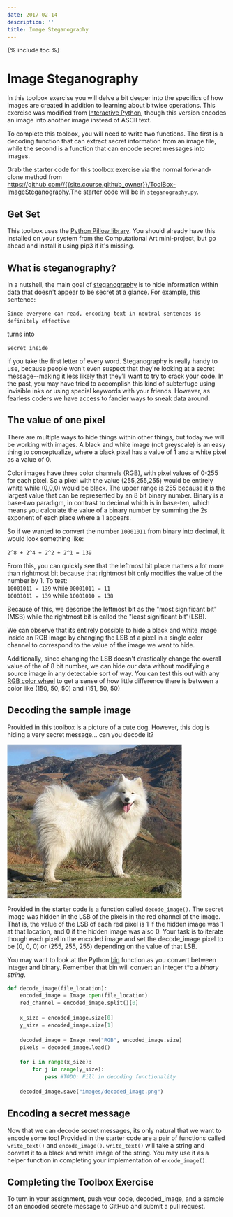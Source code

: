 ```yaml
---
date: 2017-02-14
description: ''
title: Image Steganography
---
```


{% include toc %}


# Image Steganography
In this toolbox exercise you will delve a bit deeper into the specifics of how images are created in addition to learning about bitwise operations. This exercise was modified from [Interactive Python](http://interactivepython.org/runestone/static/everyday/2013/03/1_steganography.html), though this version encodes an image into another image instead of ASCII text.

To complete this toolbox, you will need to write two functions. The first is a decoding function that can extract secret information from an image file, while the second is a function that can encode secret messages into images.

Grab the starter code for this toolbox exercise via the normal fork-and-clone method from <https://github.com//{{site.course.github_owner}}/ToolBox-ImageSteganography>.The starter code
will be in `steganography.py`.

## Get Set
This toolbox uses the [Python Pillow library](https://pillow.readthedocs.io/en/4.0.x/reference/Image.html). You should already have this installed on your system from the Computational Art mini-project, but go ahead and install it using pip3 if it's missing.

## What is steganography?
In a nutshell, the main goal of [steganography](https://en.wikipedia.org/wiki/Steganography) is to hide information within data that doesn't appear to be secret at a glance. For example, this sentence:

`Since everyone can read, encoding text in neutral sentences is definitely effective`

turns into

`Secret inside`

if you take the first letter of every word. Steganography is really handy to use, because people won't even suspect that they're looking at a secret message--making it less likely that they'll want to try to crack your code. In the past, you may have tried to accomplish this kind of subterfuge using invisible inks or using special keywords with your friends. However, as fearless coders we have access to fancier ways to sneak data around.

## The value of one pixel

There are multiple ways to hide things within other things, but today we will be working with images. A black and white image (not greyscale) is an easy thing to conceptualize, where a black pixel has a value of 1 and a white pixel as a value of 0.

Color images have three color channels (RGB), with pixel values of 0-255 for each pixel. So a pixel with the value (255,255,255) would be entirely white while (0,0,0) would be black. The upper range is 255 because it is the largest value that can be represented by an 8 bit binary number. Binary is a base-two paradigm, in contrast to decimal which is in base-ten, which means you calculate the value of a binary number by summing the 2s exponent of each place where a 1 appears.

So if we wanted to convert the number `10001011` from binary into decimal, it would look something like:

`2^8 + 2^4 + 2^2 + 2^1 = 139`

From this, you can quickly see that the leftmost bit place matters a lot more than rightmost bit because that rightmost bit only modifies the value of the number by 1. To test:  
`10001011 = 139` while `00001011 = 11`  
`10001011 = 139` while `10001010 = 138`  

Because of this, we describe the leftmost bit as the "most significant bit"(MSB) while the rightmost bit is called the "least significant bit"(LSB).  

We can observe that its entirely possible to hide a black and white image inside an RGB image by changing the LSB of a pixel in a single color channel to correspond to the value of the image we want to hide.  

Additionally, since changing the LSB doesn't drastically change the overall value of the of 8 bit number, we can hide our data without modifying a source image in any detectable sort of way. You can test this out with any [RGB color wheel](http://www.colorspire.com/rgb-color-wheel/) to get a sense of how little difference there is between a color like (150, 50, 50) and (151, 50, 50)

## Decoding the sample image

Provided in this toolbox is a picture of a cute dog. However, this dog is hiding a very secret message... can you decode it?  

![](../images/toolboxes/image-steganography/encoded_sample.png)

Provided in the starter code is a function called `decode_image()`. The secret image was hidden in the LSB of the pixels in the red channel of the image. That is, the value of the LSB of each red pixel is 1 if the hidden image was 1 at that location, and 0 if the hidden image was also 0. Your task is to iterate though each pixel in the encoded image and set the decode_image pixel to be (0, 0, 0) or (255, 255, 255) depending on the value of that LSB.

You may want to look at the Python [bin](https://docs.python.org/3/library/functions.html#bin) function as you convert between integer and binary. Remember that bin will convert an integer t*o a *binary string*.

```python
def decode_image(file_location):
    encoded_image = Image.open(file_location)
    red_channel = encoded_image.split()[0]

    x_size = encoded_image.size[0]
    y_size = encoded_image.size[1]

    decoded_image = Image.new("RGB", encoded_image.size)
    pixels = decoded_image.load()

    for i in range(x_size):
        for j in range(y_size):
            pass #TODO: Fill in decoding functionality

    decoded_image.save("images/decoded_image.png")
```

## Encoding a secret message

Now that we can decode secret messages, its only natural that we want to encode some too! Provided in the starter code are a pair of functions called `write_text()` and `encode_image()`. `write_text()` will take a string and convert it to a black and white image of the string. You may use it as a helper function in completing your implementation of `encode_image()`.

## Completing the Toolbox Exercise

To turn in your assignment, push your code, decoded_image, and a sample of an encoded secrete message to GitHub and submit a pull request.
